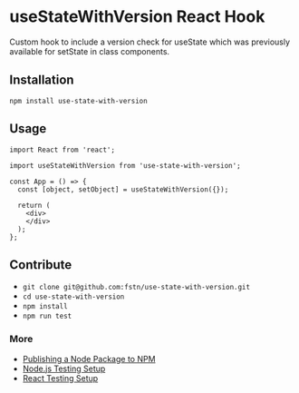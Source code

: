 # useStateWithVersion React Hook

Custom hook to include a version check for useState which was previously available for setState in class components. 

## Installation

`npm install use-state-with-version`

## Usage

```
import React from 'react';

import useStateWithVersion from 'use-state-with-version';

const App = () => {
  const [object, setObject] = useStateWithVersion({});

  return (
    <div>
    </div>
  );
};
```

## Contribute

* `git clone git@github.com:fstn/use-state-with-version.git`
* `cd use-state-with-version`
* `npm install`
* `npm run test`

### More

* [Publishing a Node Package to NPM](https://www.robinwieruch.de/publish-npm-package-node/)
* [Node.js Testing Setup](https://www.robinwieruch.de/node-js-testing-mocha-chai/)
* [React Testing Setup](https://www.robinwieruch.de/react-testing-tutorial/)
